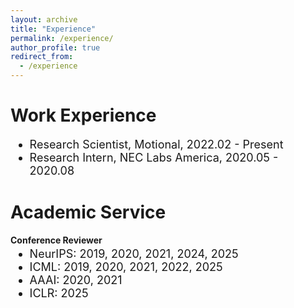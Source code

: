```yaml
---
layout: archive
title: "Experience"
permalink: /experience/
author_profile: true
redirect_from:
  - /experience
---
```


Work Experience
======

<ul style="font-size:18px">
  <li style="margin-bottom: 0px"> Research Scientist, Motional, 2022.02 - Present </li>
  <li style="margin-bottom: 0px"> Research Intern, NEC Labs America, 2020.05 - 2020.08</li>
</ul>

Academic Service
=====
<p style="font-weight: bold; margin-bottom: -15px">Conference Reviewer</p>
<ul style="font-size:18px">
  <li style="margin-bottom: 0px"> NeurIPS: 2019, 2020, 2021, 2024, 2025</li>
  <li style="margin-bottom: 0px"> ICML: 2019, 2020, 2021, 2022, 2025 </li>
  <li style="margin-bottom: 0px"> AAAI: 2020, 2021 </li>
  <li style="margin-bottom: 0px"> ICLR: 2025 </li>
</ul>





 